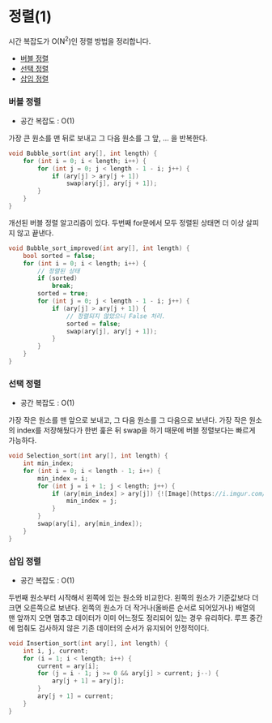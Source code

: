 # 정렬(1)

시간 복잡도가 O(N<sup>2</sup>)인 정렬 방법을 정리합니다.

- [버블 정렬](#버블-정렬)
- [선택 정렬](#선택-정렬)
- [삽입 정렬](#삽입-정렬)

### 버블 정렬

- 공간 복잡도 : O(1)

가장 큰 원소를 맨 뒤로 보내고 그 다음 원소를 그 앞, ... 을 반복한다.

```cpp
void Bubble_sort(int ary[], int length) {
    for (int i = 0; i < length; i++) {
        for (int j = 0; j < length - 1 - i; j++) {
            if (ary[j] > ary[j + 1])
                swap(ary[j], ary[j + 1]);
        }
    }
}
```

개선된 버블 정렬 알고리즘이 있다. 두번째 for문에서 모두 정렬된 상태면 더 이상 살피지 않고 끝낸다.

```cpp
void Bubble_sort_improved(int ary[], int length) {
    bool sorted = false;
    for (int i = 0; i < length; i++) {
        // 정렬된 상태
        if (sorted)
            break;
        sorted = true;
        for (int j = 0; j < length - 1 - i; j++) {
            if (ary[j] > ary[j + 1]) {
                // 정렬되지 않았으니 False 처리.
                sorted = false;
                swap(ary[j], ary[j + 1]);
            }
        }
    }
}
```


### 선택 정렬

- 공간 복잡도 : O(1)

가장 작은 원소를 맨 앞으로 보내고, 그 다음 원소를 그 다음으로 보낸다. 가장 작은 원소의 index를 저장해뒀다가 한번 훑은 뒤 swap을 하기 때문에 버블 정렬보다는 빠르게 가능하다.

```cpp
void Selection_sort(int ary[], int length) {
    int min_index;
    for (int i = 0; i < length - 1; i++) {
        min_index = i;
        for (int j = i + 1; j < length; j++) {
            if (ary[min_index] > ary[j]) {![Image](https://i.imgur.com/jmdyU4f.png)
                min_index = j;
            }
        }
        swap(ary[i], ary[min_index]);
    }
}
```


### 삽입 정렬

- 공간 복잡도 : O(1)

두번째 원소부터 시작해서 왼쪽에 있는 원소와 비교한다. 왼쪽의 원소가 기준값보다 더 크면 오른쪽으로 보낸다. 왼쪽의 원소가 더 작거나(올바른 순서로 되어있거나) 배열의 맨 앞까지 오면 멈추고 
데이터가 이미 어느정도 정리되어 있는 경우 유리하다.
루프 중간에 멈춰도 검사하지 않은 기존 데이터의 순서가 유지되어 안정적이다.

```cpp
void Insertion_sort(int ary[], int length) {
    int i, j, current;
    for (i = 1; i < length; i++) {
        current = ary[i];
        for (j = i - 1; j >= 0 && ary[j] > current; j--) {
            ary[j + 1] = ary[j];
        }
        ary[j + 1] = current;
    }
}
```